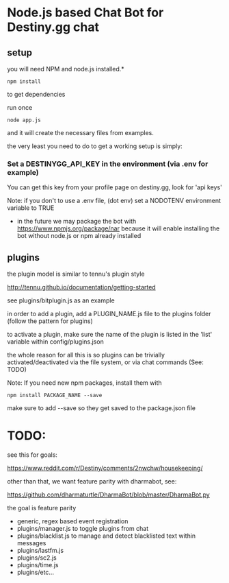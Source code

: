 # Node.js based Chat Bot for Destiny.gg chat

## setup

you will need NPM and node.js installed.*

    npm install

to get dependencies

run once

    node app.js

and it will create the necessary files from examples.

the very least you need to do to get a working setup is simply:

### Set a DESTINYGG_API_KEY in the environment (via .env for example)

You can get this key from your profile page on destiny.gg, look for 'api keys' 

Note: if you don't to use a .env file, (dot env) set a NODOTENV environment variable to TRUE

* in the future we may package the bot with https://www.npmjs.org/package/nar because it will enable installing the bot without node.js or npm already installed

## plugins

the plugin model is similar to tennu's plugin style

http://tennu.github.io/documentation/getting-started

see plugins/bitplugin.js as an example

in order to add a plugin, add a PLUGIN_NAME.js file 
to the plugins folder (follow the pattern for plugins)

to activate a plugin, make sure the name of the plugin 
is listed in the 'list' variable within config/plugins.json

the whole reason for all this is so plugins can be trivially 
activated/deactivated via the file system, or via chat commands (See: TODO)

Note: If you need new npm packages, install them with

    npm install PACKAGE_NAME --save

make sure to add --save so they get saved to the package.json file

# TODO:

see this for goals:

https://www.reddit.com/r/Destiny/comments/2nwchw/housekeeping/

other than that, we want feature parity with dharmabot, see: 

https://github.com/dharmaturtle/DharmaBot/blob/master/DharmaBot.py

the goal is feature parity

- generic, regex based event registration
- plugins/manager.js to toggle plugins from chat
- plugins/blacklist.js to manage and detect blacklisted text within messages
- plugins/lastfm.js
- plugins/sc2.js
- plugins/time.js
- plugins/etc...





